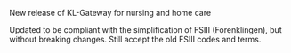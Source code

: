 New release of KL-Gateway for nursing and home care

Updated to be compliant with the simplification of FSIII (Forenklingen), but without breaking changes. Still accept the old FSIII codes and terms.
